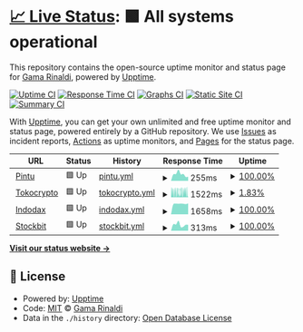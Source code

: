# [📈 Live Status](https://gammarinaldi.github.io/watcher): <!--live status--> **🟩 All systems operational**

This repository contains the open-source uptime monitor and status page for [Gama Rinaldi](https://www.linkedin.com/in/gamma-rinaldi-a0344872/), powered by [Upptime](https://github.com/upptime/upptime).

[![Uptime CI](https://github.com/gammarinaldi/watcher/workflows/Uptime%20CI/badge.svg)](https://github.com/gammarinaldi/watcher/actions?query=workflow%3A%22Uptime+CI%22)
[![Response Time CI](https://github.com/gammarinaldi/watcher/workflows/Response%20Time%20CI/badge.svg)](https://github.com/gammarinaldi/watcher/actions?query=workflow%3A%22Response+Time+CI%22)
[![Graphs CI](https://github.com/gammarinaldi/watcher/workflows/Graphs%20CI/badge.svg)](https://github.com/gammarinaldi/watcher/actions?query=workflow%3A%22Graphs+CI%22)
[![Static Site CI](https://github.com/gammarinaldi/watcher/workflows/Static%20Site%20CI/badge.svg)](https://github.com/gammarinaldi/watcher/actions?query=workflow%3A%22Static+Site+CI%22)
[![Summary CI](https://github.com/gammarinaldi/watcher/workflows/Summary%20CI/badge.svg)](https://github.com/gammarinaldi/watcher/actions?query=workflow%3A%22Summary+CI%22)

With [Upptime](https://upptime.js.org), you can get your own unlimited and free uptime monitor and status page, powered entirely by a GitHub repository. We use [Issues](https://github.com/gammarinaldi/watcher/issues) as incident reports, [Actions](https://github.com/gammarinaldi/watcher/actions) as uptime monitors, and [Pages](https://gammarinaldi.github.io/watcher) for the status page.

<!--start: status pages-->
<!-- This summary is generated by Upptime (https://github.com/upptime/upptime) -->
<!-- Do not edit this manually, your changes will be overwritten -->
<!-- prettier-ignore -->
| URL | Status | History | Response Time | Uptime |
| --- | ------ | ------- | ------------- | ------ |
| <img alt="" src="https://icons.duckduckgo.com/ip3/pintu.co.id.ico" height="13"> [Pintu](https://pintu.co.id) | 🟩 Up | [pintu.yml](https://github.com/gammarinaldi/watcher/commits/HEAD/history/pintu.yml) | <details><summary><img alt="Response time graph" src="./graphs/pintu/response-time-week.png" height="20"> 255ms</summary><br><a href="https://gammarinaldi.github.io/watcher/history/pintu"><img alt="Response time 385" src="https://img.shields.io/endpoint?url=https%3A%2F%2Fraw.githubusercontent.com%2Fgammarinaldi%2Fwatcher%2FHEAD%2Fapi%2Fpintu%2Fresponse-time.json"></a><br><a href="https://gammarinaldi.github.io/watcher/history/pintu"><img alt="24-hour response time 159" src="https://img.shields.io/endpoint?url=https%3A%2F%2Fraw.githubusercontent.com%2Fgammarinaldi%2Fwatcher%2FHEAD%2Fapi%2Fpintu%2Fresponse-time-day.json"></a><br><a href="https://gammarinaldi.github.io/watcher/history/pintu"><img alt="7-day response time 255" src="https://img.shields.io/endpoint?url=https%3A%2F%2Fraw.githubusercontent.com%2Fgammarinaldi%2Fwatcher%2FHEAD%2Fapi%2Fpintu%2Fresponse-time-week.json"></a><br><a href="https://gammarinaldi.github.io/watcher/history/pintu"><img alt="30-day response time 292" src="https://img.shields.io/endpoint?url=https%3A%2F%2Fraw.githubusercontent.com%2Fgammarinaldi%2Fwatcher%2FHEAD%2Fapi%2Fpintu%2Fresponse-time-month.json"></a><br><a href="https://gammarinaldi.github.io/watcher/history/pintu"><img alt="1-year response time 359" src="https://img.shields.io/endpoint?url=https%3A%2F%2Fraw.githubusercontent.com%2Fgammarinaldi%2Fwatcher%2FHEAD%2Fapi%2Fpintu%2Fresponse-time-year.json"></a></details> | <details><summary><a href="https://gammarinaldi.github.io/watcher/history/pintu">100.00%</a></summary><a href="https://gammarinaldi.github.io/watcher/history/pintu"><img alt="All-time uptime 99.97%" src="https://img.shields.io/endpoint?url=https%3A%2F%2Fraw.githubusercontent.com%2Fgammarinaldi%2Fwatcher%2FHEAD%2Fapi%2Fpintu%2Fuptime.json"></a><br><a href="https://gammarinaldi.github.io/watcher/history/pintu"><img alt="24-hour uptime 100.00%" src="https://img.shields.io/endpoint?url=https%3A%2F%2Fraw.githubusercontent.com%2Fgammarinaldi%2Fwatcher%2FHEAD%2Fapi%2Fpintu%2Fuptime-day.json"></a><br><a href="https://gammarinaldi.github.io/watcher/history/pintu"><img alt="7-day uptime 100.00%" src="https://img.shields.io/endpoint?url=https%3A%2F%2Fraw.githubusercontent.com%2Fgammarinaldi%2Fwatcher%2FHEAD%2Fapi%2Fpintu%2Fuptime-week.json"></a><br><a href="https://gammarinaldi.github.io/watcher/history/pintu"><img alt="30-day uptime 100.00%" src="https://img.shields.io/endpoint?url=https%3A%2F%2Fraw.githubusercontent.com%2Fgammarinaldi%2Fwatcher%2FHEAD%2Fapi%2Fpintu%2Fuptime-month.json"></a><br><a href="https://gammarinaldi.github.io/watcher/history/pintu"><img alt="1-year uptime 99.91%" src="https://img.shields.io/endpoint?url=https%3A%2F%2Fraw.githubusercontent.com%2Fgammarinaldi%2Fwatcher%2FHEAD%2Fapi%2Fpintu%2Fuptime-year.json"></a></details>
| <img alt="" src="https://icons.duckduckgo.com/ip3/tokocrypto.com.ico" height="13"> [Tokocrypto](https://tokocrypto.com) | 🟩 Up | [tokocrypto.yml](https://github.com/gammarinaldi/watcher/commits/HEAD/history/tokocrypto.yml) | <details><summary><img alt="Response time graph" src="./graphs/tokocrypto/response-time-week.png" height="20"> 1522ms</summary><br><a href="https://gammarinaldi.github.io/watcher/history/tokocrypto"><img alt="Response time 349" src="https://img.shields.io/endpoint?url=https%3A%2F%2Fraw.githubusercontent.com%2Fgammarinaldi%2Fwatcher%2FHEAD%2Fapi%2Ftokocrypto%2Fresponse-time.json"></a><br><a href="https://gammarinaldi.github.io/watcher/history/tokocrypto"><img alt="24-hour response time 1814" src="https://img.shields.io/endpoint?url=https%3A%2F%2Fraw.githubusercontent.com%2Fgammarinaldi%2Fwatcher%2FHEAD%2Fapi%2Ftokocrypto%2Fresponse-time-day.json"></a><br><a href="https://gammarinaldi.github.io/watcher/history/tokocrypto"><img alt="7-day response time 1522" src="https://img.shields.io/endpoint?url=https%3A%2F%2Fraw.githubusercontent.com%2Fgammarinaldi%2Fwatcher%2FHEAD%2Fapi%2Ftokocrypto%2Fresponse-time-week.json"></a><br><a href="https://gammarinaldi.github.io/watcher/history/tokocrypto"><img alt="30-day response time 1241" src="https://img.shields.io/endpoint?url=https%3A%2F%2Fraw.githubusercontent.com%2Fgammarinaldi%2Fwatcher%2FHEAD%2Fapi%2Ftokocrypto%2Fresponse-time-month.json"></a><br><a href="https://gammarinaldi.github.io/watcher/history/tokocrypto"><img alt="1-year response time 421" src="https://img.shields.io/endpoint?url=https%3A%2F%2Fraw.githubusercontent.com%2Fgammarinaldi%2Fwatcher%2FHEAD%2Fapi%2Ftokocrypto%2Fresponse-time-year.json"></a></details> | <details><summary><a href="https://gammarinaldi.github.io/watcher/history/tokocrypto">1.83%</a></summary><a href="https://gammarinaldi.github.io/watcher/history/tokocrypto"><img alt="All-time uptime 28.37%" src="https://img.shields.io/endpoint?url=https%3A%2F%2Fraw.githubusercontent.com%2Fgammarinaldi%2Fwatcher%2FHEAD%2Fapi%2Ftokocrypto%2Fuptime.json"></a><br><a href="https://gammarinaldi.github.io/watcher/history/tokocrypto"><img alt="24-hour uptime 1.58%" src="https://img.shields.io/endpoint?url=https%3A%2F%2Fraw.githubusercontent.com%2Fgammarinaldi%2Fwatcher%2FHEAD%2Fapi%2Ftokocrypto%2Fuptime-day.json"></a><br><a href="https://gammarinaldi.github.io/watcher/history/tokocrypto"><img alt="7-day uptime 1.83%" src="https://img.shields.io/endpoint?url=https%3A%2F%2Fraw.githubusercontent.com%2Fgammarinaldi%2Fwatcher%2FHEAD%2Fapi%2Ftokocrypto%2Fuptime-week.json"></a><br><a href="https://gammarinaldi.github.io/watcher/history/tokocrypto"><img alt="30-day uptime 2.65%" src="https://img.shields.io/endpoint?url=https%3A%2F%2Fraw.githubusercontent.com%2Fgammarinaldi%2Fwatcher%2FHEAD%2Fapi%2Ftokocrypto%2Fuptime-month.json"></a><br><a href="https://gammarinaldi.github.io/watcher/history/tokocrypto"><img alt="1-year uptime 0.11%" src="https://img.shields.io/endpoint?url=https%3A%2F%2Fraw.githubusercontent.com%2Fgammarinaldi%2Fwatcher%2FHEAD%2Fapi%2Ftokocrypto%2Fuptime-year.json"></a></details>
| <img alt="" src="https://icons.duckduckgo.com/ip3/indodax.com.ico" height="13"> [Indodax](https://indodax.com) | 🟩 Up | [indodax.yml](https://github.com/gammarinaldi/watcher/commits/HEAD/history/indodax.yml) | <details><summary><img alt="Response time graph" src="./graphs/indodax/response-time-week.png" height="20"> 1658ms</summary><br><a href="https://gammarinaldi.github.io/watcher/history/indodax"><img alt="Response time 1352" src="https://img.shields.io/endpoint?url=https%3A%2F%2Fraw.githubusercontent.com%2Fgammarinaldi%2Fwatcher%2FHEAD%2Fapi%2Findodax%2Fresponse-time.json"></a><br><a href="https://gammarinaldi.github.io/watcher/history/indodax"><img alt="24-hour response time 1709" src="https://img.shields.io/endpoint?url=https%3A%2F%2Fraw.githubusercontent.com%2Fgammarinaldi%2Fwatcher%2FHEAD%2Fapi%2Findodax%2Fresponse-time-day.json"></a><br><a href="https://gammarinaldi.github.io/watcher/history/indodax"><img alt="7-day response time 1658" src="https://img.shields.io/endpoint?url=https%3A%2F%2Fraw.githubusercontent.com%2Fgammarinaldi%2Fwatcher%2FHEAD%2Fapi%2Findodax%2Fresponse-time-week.json"></a><br><a href="https://gammarinaldi.github.io/watcher/history/indodax"><img alt="30-day response time 1678" src="https://img.shields.io/endpoint?url=https%3A%2F%2Fraw.githubusercontent.com%2Fgammarinaldi%2Fwatcher%2FHEAD%2Fapi%2Findodax%2Fresponse-time-month.json"></a><br><a href="https://gammarinaldi.github.io/watcher/history/indodax"><img alt="1-year response time 1359" src="https://img.shields.io/endpoint?url=https%3A%2F%2Fraw.githubusercontent.com%2Fgammarinaldi%2Fwatcher%2FHEAD%2Fapi%2Findodax%2Fresponse-time-year.json"></a></details> | <details><summary><a href="https://gammarinaldi.github.io/watcher/history/indodax">100.00%</a></summary><a href="https://gammarinaldi.github.io/watcher/history/indodax"><img alt="All-time uptime 99.73%" src="https://img.shields.io/endpoint?url=https%3A%2F%2Fraw.githubusercontent.com%2Fgammarinaldi%2Fwatcher%2FHEAD%2Fapi%2Findodax%2Fuptime.json"></a><br><a href="https://gammarinaldi.github.io/watcher/history/indodax"><img alt="24-hour uptime 100.00%" src="https://img.shields.io/endpoint?url=https%3A%2F%2Fraw.githubusercontent.com%2Fgammarinaldi%2Fwatcher%2FHEAD%2Fapi%2Findodax%2Fuptime-day.json"></a><br><a href="https://gammarinaldi.github.io/watcher/history/indodax"><img alt="7-day uptime 100.00%" src="https://img.shields.io/endpoint?url=https%3A%2F%2Fraw.githubusercontent.com%2Fgammarinaldi%2Fwatcher%2FHEAD%2Fapi%2Findodax%2Fuptime-week.json"></a><br><a href="https://gammarinaldi.github.io/watcher/history/indodax"><img alt="30-day uptime 100.00%" src="https://img.shields.io/endpoint?url=https%3A%2F%2Fraw.githubusercontent.com%2Fgammarinaldi%2Fwatcher%2FHEAD%2Fapi%2Findodax%2Fuptime-month.json"></a><br><a href="https://gammarinaldi.github.io/watcher/history/indodax"><img alt="1-year uptime 99.47%" src="https://img.shields.io/endpoint?url=https%3A%2F%2Fraw.githubusercontent.com%2Fgammarinaldi%2Fwatcher%2FHEAD%2Fapi%2Findodax%2Fuptime-year.json"></a></details>
| <img alt="" src="https://icons.duckduckgo.com/ip3/stockbit.com.ico" height="13"> [Stockbit](https://stockbit.com) | 🟩 Up | [stockbit.yml](https://github.com/gammarinaldi/watcher/commits/HEAD/history/stockbit.yml) | <details><summary><img alt="Response time graph" src="./graphs/stockbit/response-time-week.png" height="20"> 313ms</summary><br><a href="https://gammarinaldi.github.io/watcher/history/stockbit"><img alt="Response time 143" src="https://img.shields.io/endpoint?url=https%3A%2F%2Fraw.githubusercontent.com%2Fgammarinaldi%2Fwatcher%2FHEAD%2Fapi%2Fstockbit%2Fresponse-time.json"></a><br><a href="https://gammarinaldi.github.io/watcher/history/stockbit"><img alt="24-hour response time 309" src="https://img.shields.io/endpoint?url=https%3A%2F%2Fraw.githubusercontent.com%2Fgammarinaldi%2Fwatcher%2FHEAD%2Fapi%2Fstockbit%2Fresponse-time-day.json"></a><br><a href="https://gammarinaldi.github.io/watcher/history/stockbit"><img alt="7-day response time 313" src="https://img.shields.io/endpoint?url=https%3A%2F%2Fraw.githubusercontent.com%2Fgammarinaldi%2Fwatcher%2FHEAD%2Fapi%2Fstockbit%2Fresponse-time-week.json"></a><br><a href="https://gammarinaldi.github.io/watcher/history/stockbit"><img alt="30-day response time 227" src="https://img.shields.io/endpoint?url=https%3A%2F%2Fraw.githubusercontent.com%2Fgammarinaldi%2Fwatcher%2FHEAD%2Fapi%2Fstockbit%2Fresponse-time-month.json"></a><br><a href="https://gammarinaldi.github.io/watcher/history/stockbit"><img alt="1-year response time 144" src="https://img.shields.io/endpoint?url=https%3A%2F%2Fraw.githubusercontent.com%2Fgammarinaldi%2Fwatcher%2FHEAD%2Fapi%2Fstockbit%2Fresponse-time-year.json"></a></details> | <details><summary><a href="https://gammarinaldi.github.io/watcher/history/stockbit">100.00%</a></summary><a href="https://gammarinaldi.github.io/watcher/history/stockbit"><img alt="All-time uptime 99.97%" src="https://img.shields.io/endpoint?url=https%3A%2F%2Fraw.githubusercontent.com%2Fgammarinaldi%2Fwatcher%2FHEAD%2Fapi%2Fstockbit%2Fuptime.json"></a><br><a href="https://gammarinaldi.github.io/watcher/history/stockbit"><img alt="24-hour uptime 100.00%" src="https://img.shields.io/endpoint?url=https%3A%2F%2Fraw.githubusercontent.com%2Fgammarinaldi%2Fwatcher%2FHEAD%2Fapi%2Fstockbit%2Fuptime-day.json"></a><br><a href="https://gammarinaldi.github.io/watcher/history/stockbit"><img alt="7-day uptime 100.00%" src="https://img.shields.io/endpoint?url=https%3A%2F%2Fraw.githubusercontent.com%2Fgammarinaldi%2Fwatcher%2FHEAD%2Fapi%2Fstockbit%2Fuptime-week.json"></a><br><a href="https://gammarinaldi.github.io/watcher/history/stockbit"><img alt="30-day uptime 100.00%" src="https://img.shields.io/endpoint?url=https%3A%2F%2Fraw.githubusercontent.com%2Fgammarinaldi%2Fwatcher%2FHEAD%2Fapi%2Fstockbit%2Fuptime-month.json"></a><br><a href="https://gammarinaldi.github.io/watcher/history/stockbit"><img alt="1-year uptime 99.99%" src="https://img.shields.io/endpoint?url=https%3A%2F%2Fraw.githubusercontent.com%2Fgammarinaldi%2Fwatcher%2FHEAD%2Fapi%2Fstockbit%2Fuptime-year.json"></a></details>

<!--end: status pages-->

[**Visit our status website →**](https://gammarinaldi.github.io/watcher)

## 📄 License

- Powered by: [Upptime](https://github.com/upptime/upptime)
- Code: [MIT](./LICENSE) © [Gama Rinaldi](https://www.linkedin.com/in/gamma-rinaldi-a0344872/)
- Data in the `./history` directory: [Open Database License](https://opendatacommons.org/licenses/odbl/1-0/)
